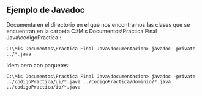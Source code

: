 ## Ejemplo de Javadoc

Documenta en el directorio en el que nos encontramos las clases que se encuentran en la carpeta C:\Mis Documentos\Practica Final Java\codigoPractica :

```
C:\Mis Documentos\Practica Final Java\documentacion> javadoc -private ../*.java
```

Idem pero con paquetes:

```
C:\Mis Documentos\Practica Final Java\documentacion> javadoc -private ../codigoPractica/ui/*.java ../codigoPractica/dominio/*.java ../codigoPractica/io/*.java
```
